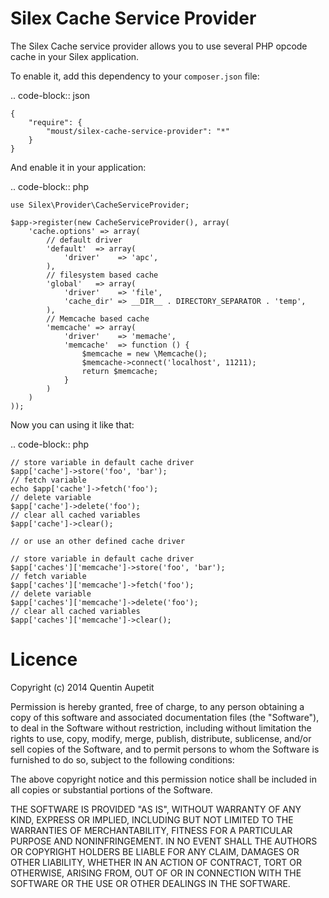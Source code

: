 # Silex Cache Service Provider

The Silex Cache service provider allows you to use several PHP opcode cache in your Silex application.


To enable it, add this dependency to your ``composer.json`` file:

.. code-block:: json

    {
        "require": {
            "moust/silex-cache-service-provider": "*"
        }
    }

And enable it in your application:

.. code-block:: php

    use Silex\Provider\CacheServiceProvider;

    $app->register(new CacheServiceProvider(), array(
        'cache.options' => array(
            // default driver
            'default'  => array(
                'driver'    => 'apc',
            ),
            // filesystem based cache
            'global'   => array(
                'driver'    => 'file',
                'cache_dir' => __DIR__ . DIRECTORY_SEPARATOR . 'temp',
            ),
            // Memcache based cache
            'memcache' => array(
                'driver'    => 'memache',
                'memcache'  => function () {
                    $memcache = new \Memcache();
                    $memcache->connect('localhost', 11211);
                    return $memcache;
                }
            )
        )
    ));

Now you can using it like that:

.. code-block:: php
    
    // store variable in default cache driver
    $app['cache']->store('foo', 'bar');
    // fetch variable
    echo $app['cache']->fetch('foo');
    // delete variable
    $app['cache']->delete('foo');
    // clear all cached variables
    $app['cache']->clear();

    // or use an other defined cache driver

    // store variable in default cache driver
    $app['caches']['memcache']->store('foo', 'bar');
    // fetch variable
    $app['caches']['memcache']->fetch('foo');
    // delete variable
    $app['caches']['memcache']->delete('foo');
    // clear all cached variables
    $app['caches']['memcache']->clear();


# Licence

Copyright (c) 2014 Quentin Aupetit

Permission is hereby granted, free of charge, to any person obtaining a copy
of this software and associated documentation files (the "Software"), to deal
in the Software without restriction, including without limitation the rights
to use, copy, modify, merge, publish, distribute, sublicense, and/or sell
copies of the Software, and to permit persons to whom the Software is
furnished to do so, subject to the following conditions:

The above copyright notice and this permission notice shall be included in
all copies or substantial portions of the Software.

THE SOFTWARE IS PROVIDED "AS IS", WITHOUT WARRANTY OF ANY KIND, EXPRESS OR
IMPLIED, INCLUDING BUT NOT LIMITED TO THE WARRANTIES OF MERCHANTABILITY,
FITNESS FOR A PARTICULAR PURPOSE AND NONINFRINGEMENT. IN NO EVENT SHALL THE
AUTHORS OR COPYRIGHT HOLDERS BE LIABLE FOR ANY CLAIM, DAMAGES OR OTHER
LIABILITY, WHETHER IN AN ACTION OF CONTRACT, TORT OR OTHERWISE, ARISING FROM,
OUT OF OR IN CONNECTION WITH THE SOFTWARE OR THE USE OR OTHER DEALINGS IN
THE SOFTWARE.